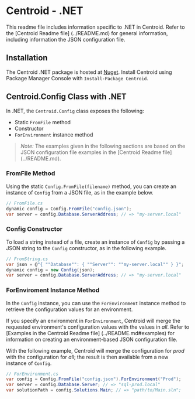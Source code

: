 # Centroid - .NET

This readme file includes information specific to .NET in Centroid. Refer to the [Centroid Readme file] (../README.md) for general information, including information the JSON configuration file. 

## Installation

The Centroid .NET package is hosted at [Nuget](http://www.nuget.org/packages/Centroid/). Install Centroid using Package Manager Console with `Install-Package Centroid`.

## Centroid.Config Class with .NET

In .NET, the `Centroid.Config` class exposes the following:

+ Static `FromFile` method
+ Constructor
+ `ForEnvironment` instance method

> *Note:* The examples given in the following sections are based on the JSON configuration file examples in the [Centroid Readme file] (../README.md). 

### FromFile Method

Using the static `Config.FromFile(filename)` method, you can create an instance of `Config` from a JSON file, as in the example below. 

```cs
// FromFile.cs
dynamic config = Config.FromFile("config.json");
var server = config.Database.ServerAddress; // => "my-server.local"
```

### Config Constructor

To load a string instead of a file, create an instance of `Config` by passing a JSON string to the `Config` constructor, as in the following example.

```cs
// FromString.cs
var json = @"{ ""Database"": { ""Server"": ""my-server.local"" } }";
dynamic config = new Config(json);
var server = config.Database.ServerAddress; // => "my-server.local"
```

### ForEnviroment Instance Method

In the `Config` instance, you can use the `ForEnvironment` instance method to retrieve the configuration values for an environment. 

If you specify an environment in `ForEnvironment`, Centroid will merge the requested environment's configuration values with the values in *all*. Refer to [Examples in the Centroid Readme file] (../README.md#examples) for information on creating an environment-based JSON configuration file. 

With the following example, Centroid will merge the configuration for *prod* with the configuration for *all*; the result is then available from a new instance of `Config`.

```cs
// ForEnvironment.cs
var config = Config.FromFile("config.json").ForEnvironment("Prod");
var server = config.Database.Server; // => "sql-prod.local"
var solutionPath = config.Solutions.Main; // => "path/to/Main.sln";
```

